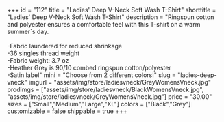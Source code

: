+++
id = "112"
title = "Ladies' Deep V-Neck Soft Wash T-Shirt"
shorttitle = "Ladies' Deep V-Neck Soft Wash T-Shirt"
description = "Ringspun cotton and polyester ensures a comfortable feel with this T-shirt on a warm summer`s day.<br><br>-Fabric laundered for reduced shrinkage<br>-36 singles thread weight<br>-Fabric weight: 3.7 oz<br>-Heather Grey is 90/10 combed ringspun cotton/polyester<br>-Satin label"
mini = "Choose from 2 different colors!"
slug = "ladies-deep-vneck"
imgurl = "assets/img/store/ladiesvneck/GreyWomensVneck.jpg"
prodimgs = ["assets/img/store/ladiesvneck/BlackWomensVneck.jpg", "assets/img/store/ladiesvneck/GreyWomensVneck.jpg"]
price = "30.00"
sizes = ["Small","Medium","Large","XL"]
colors = ["Black","Grey"]
customizable = false
shippable = true
+++
